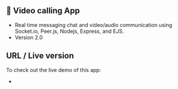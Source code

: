 ## 🔵 Video calling App

- Real time messaging chat and video/audio communication using Socket.io, Peer.js, Nodejs, Express, and EJS.
- Version 2.0

## URL / Live version
To check out the live demo of this app:
- []()

